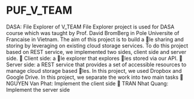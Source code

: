 # PUF_V_TEAM
DASA: File Explorer of V_TEAM
File Explorer project is used for DASA course which was taught by Prof. David
BromBerg in Pole Universite of Francaise in Vietnam. The aim of this project
is to build a le sharing and storing by leveraging on existing cloud storage
services. To do this project based on REST service, we implemented two sides,
client side and server side.
 Client side: a le explorer that explores les stored via our API.
 Server side: a REST service that provides a set of accessible resources to
manage cloud storage based les. In this project, we used Dropbox and
Google Drive.
In this project, we separate the work into two main tasks
 NGUYEN Van Phat: Implement the client side
 TRAN Nhat Quang: Implement the server side
